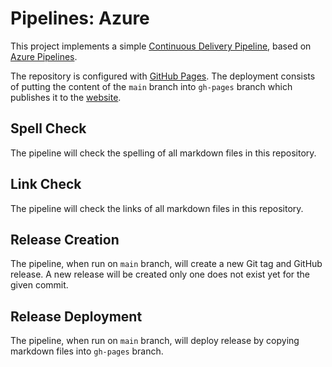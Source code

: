 # Pipelines: Azure

This project implements a simple [Continuous Delivery
Pipeline](https://en.wikipedia.org/wiki/Continuous_delivery), based on [Azure
Pipelines](https://azure.microsoft.com/en-us/services/devops/pipelines/).

The repository is configured with [GitHub Pages](https://pages.github.com/).
The deployment consists of putting the content of the `main` branch into
`gh-pages` branch which publishes it to the [website](https://slawekzachcial.github.io/pipelines-azure/).

## Spell Check

The pipeline will check the spelling of all markdown files in this repository.

## Link Check

The pipeline will check the links of all markdown files in this repository.

## Release Creation

The pipeline, when run on `main` branch, will create a new Git tag and GitHub
release. A new release will be created only one does not exist yet for the given
commit.

## Release Deployment
The pipeline, when run on `main` branch, will deploy release by copying markdown
files into `gh-pages` branch.
